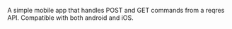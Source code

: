A simple mobile app that handles POST and GET commands from a reqres API. Compatible with both android and iOS.
